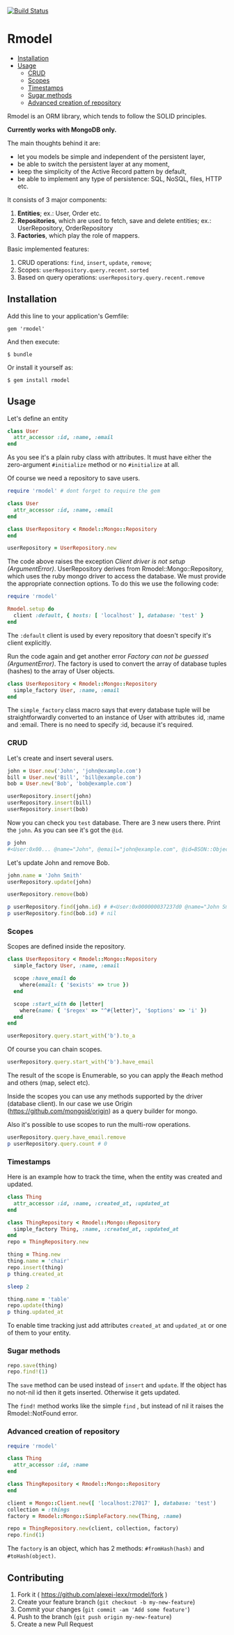 [![Build Status](https://travis-ci.org/alexei-lexx/rmodel.svg)](https://travis-ci.org/alexei-lexx/rmodel)

# Rmodel

* [Installation](#installation)
* [Usage](#usage)
  * [CRUD](#crud)
  * [Scopes](#scopes)
  * [Timestamps](#timestamps)
  * [Sugar methods](#sugar-methods)
  * [Advanced creation of repository](#advanced-creation-of-repository)

Rmodel is an ORM library, which tends to follow the SOLID principles.

**Currently works with MongoDB only.**

The main thoughts behind it are:

* let you models be simple and independent of the persistent layer,
* be able to switch the persistent layer at any moment,
* keep the simplicity of the Active Record pattern by default,
* be able to implement any type of persistence: SQL, NoSQL, files, HTTP etc.

It consists of 3 major components:

1. **Entities**; ex.: User, Order etc.
2. **Repositories**, which are used to fetch, save and delete entities; ex.: UserRepository, OrderRepository
3. **Factories**, which play the role of mappers.

Basic implemented features:

1. CRUD operations: `find`, `insert`, `update`, `remove`;
2. Scopes: `userRepository.query.recent.sorted`
3. Based on query operations: `userRepository.query.recent.remove`

## Installation

Add this line to your application's Gemfile:

    gem 'rmodel'

And then execute:

    $ bundle

Or install it yourself as:

    $ gem install rmodel

## Usage

Let's define an entity

```ruby
class User
  attr_accessor :id, :name, :email
end
```

As you see it's a plain ruby class with attributes. It must have either the zero-argument `#initialize` method or no `#initialize` at all.

Of course we need a repository to save users.

```ruby
require 'rmodel' # dont forget to require the gem

class User
  attr_accessor :id, :name, :email
end

class UserRepository < Rmodel::Mongo::Repository
end

userRepository = UserRepository.new
```
The code above raises the exception *Client driver is not setup (ArgumentError)*. UserRepository derives from Rmodel::Mongo::Repository, which uses the ruby mongo driver to access the database. We must provide the appropriate connection options. To do this we use the following code:

```ruby
require 'rmodel'

Rmodel.setup do
  client :default, { hosts: [ 'localhost' ], database: 'test' }
end
```

The `:default` client is used by every repository that doesn't specify it's client explicitly.

Run the code again and get another error *Factory can not be guessed (ArgumentError)*. The factory is used to convert the array of database tuples (hashes) to the array of User objects.

```ruby
class UserRepository < Rmodel::Mongo::Repository
  simple_factory User, :name, :email
end
```

The `simple_factory` class macro says that every database tuple will be straightforwardly converted to an instance of User with  attributes :id, :name and :email. There is no need to specify :id, because it's required.

### CRUD

Let's create and insert several users.

```ruby
john = User.new('John', 'john@example.com')
bill = User.new('Bill', 'bill@example.com')
bob = User.new('Bob', 'bob@example.com')

userRepository.insert(john)
userRepository.insert(bill)
userRepository.insert(bob)
```

Now you can check you `test` database. There are 3 new users there. Print the `john`. As you can see it's got the `@id`.

```ruby
p john
#<User:0x00... @name="John", @email="john@example.com", @id=BSON::ObjectId('562a...')>
```

Let's update John and remove Bob.

```ruby
john.name = 'John Smith'
userRepository.update(john)

userRepository.remove(bob)

p userRepository.find(john.id) # #<User:0x000000037237d0 @name="John Smith" ... >
p userRepository.find(bob.id) # nil
```

### Scopes

Scopes are defined inside the repository.

```ruby
class UserRepository < Rmodel::Mongo::Repository
  simple_factory User, :name, :email

  scope :have_email do
    where(email: { '$exists' => true })
  end

  scope :start_with do |letter|
    where(name: { '$regex' => "^#{letter}", '$options' => 'i' })
  end
end

userRepository.query.start_with('b').to_a
```

Of course you can chain scopes.

```ruby
userRepository.query.start_with('b').have_email
```

The result of the scope is Enumerable, so you can apply the #each method and others (map, select etc).

Inside the scopes you can use any methods supported by the driver (database client). In our case we use Origin (https://github.com/mongoid/origin) as a query builder for mongo.

Also it's possible to use scopes to run the multi-row operations.

```ruby
userRepository.query.have_email.remove
p userRepository.query.count # 0
```

### Timestamps

Here is an example how to track the time, when the entity was created and updated.

```ruby
class Thing
  attr_accessor :id, :name, :created_at, :updated_at
end

class ThingRepository < Rmodel::Mongo::Repository
  simple_factory Thing, :name, :created_at, :updated_at
end
repo = ThingRepository.new

thing = Thing.new
thing.name = 'chair'
repo.insert(thing)
p thing.created_at

sleep 2

thing.name = 'table'
repo.update(thing)
p thing.updated_at
```

To enable time tracking  just add attributes `created_at` and `updated_at` or one of them to your entity.

### Sugar methods

```ruby
repo.save(thing)
repo.find!(1)
```

The `save` method can be used instead of `insert` and `update`.
If the object has no not-nil id then it gets inserted. Otherwise it gets updated.

The `find!` method works like the simple `find`
, but instead of nil it raises the Rmodel::NotFound error.

### Advanced creation of repository

```ruby
require 'rmodel'

class Thing
  attr_accessor :id, :name
end

class ThingRepository < Rmodel::Mongo::Repository
end

client = Mongo::Client.new([ 'localhost:27017' ], database: 'test')
collection = :things
factory = Rmodel::Mongo::SimpleFactory.new(Thing, :name)

repo = ThingRepository.new(client, collection, factory)
repo.find(1)
```

The `factory` is an object, which has 2 methods: `#fromHash(hash)` and `#toHash(object)`.

## Contributing

1. Fork it ( https://github.com/alexei-lexx/rmodel/fork )
2. Create your feature branch (`git checkout -b my-new-feature`)
3. Commit your changes (`git commit -am 'Add some feature'`)
4. Push to the branch (`git push origin my-new-feature`)
5. Create a new Pull Request
